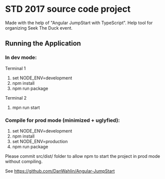 # STD 2017 source code project

Made with the help of "Angular JumpStart with TypeScript".
Help tool for organizing Seek The Duck event.

## Running the Application

### In dev mode:

Terminal 1

1. set NODE_ENV=development
1. npm install
1. npm run package

Terminal 2

1. mpn run start

### Compile for prod mode (minimized + uglyfied):

1. set NODE_ENV=development
1. npm install
1. set NODE_ENV=production
1. npm run package

Please commit src/dist/ folder to allow npm to start the project in prod mode without compiling.

See https://github.com/DanWahlin/Angular-JumpStart

